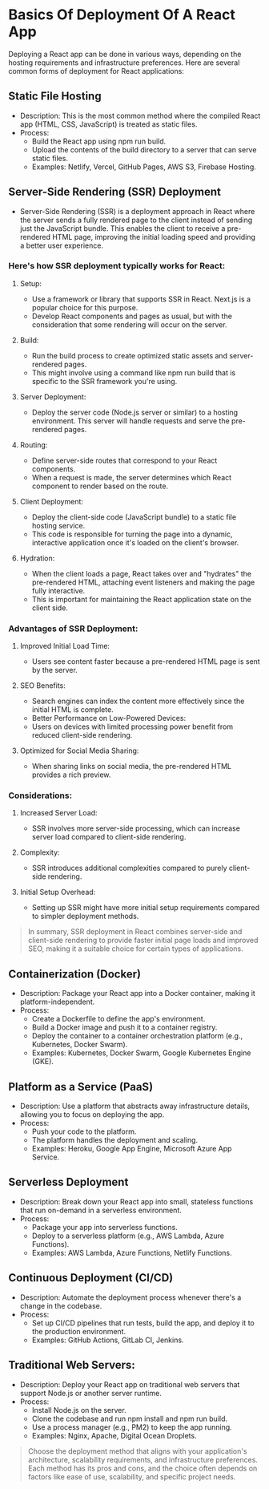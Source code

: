 # Basics Of Deployment Of A React App

Deploying a React app can be done in various ways, depending on the hosting requirements and infrastructure preferences. Here are several common forms of deployment for React applications:

## Static File Hosting

- Description: This is the most common method where the compiled React app (HTML, CSS, JavaScript) is treated as static files.
- Process:
  - Build the React app using npm run build.
  - Upload the contents of the build directory to a server that can serve static files.
  - Examples: Netlify, Vercel, GitHub Pages, AWS S3, Firebase Hosting.

## Server-Side Rendering (SSR) Deployment

- Server-Side Rendering (SSR) is a deployment approach in React where the server sends a fully rendered page to the client instead of sending just the JavaScript bundle. This enables the client to receive a pre-rendered HTML page, improving the initial loading speed and providing a better user experience.

### Here's how SSR deployment typically works for React:

1. Setup:

   - Use a framework or library that supports SSR in React. Next.js is a popular choice for this purpose.
   - Develop React components and pages as usual, but with the consideration that some rendering will occur on the server.

2. Build:

   - Run the build process to create optimized static assets and server-rendered pages.
   - This might involve using a command like npm run build that is specific to the SSR framework you're using.

3. Server Deployment:

   - Deploy the server code (Node.js server or similar) to a hosting environment. This server will handle requests and serve the pre-rendered pages.

4. Routing:

   - Define server-side routes that correspond to your React components.
   - When a request is made, the server determines which React component to render based on the route.

5. Client Deployment:

   - Deploy the client-side code (JavaScript bundle) to a static file hosting service.
   - This code is responsible for turning the page into a dynamic, interactive application once it's loaded on the client's browser.

6. Hydration:
   - When the client loads a page, React takes over and "hydrates" the pre-rendered HTML, attaching event listeners and making the page fully interactive.
   - This is important for maintaining the React application state on the client side.

### Advantages of SSR Deployment:

1. Improved Initial Load Time:
   - Users see content faster because a pre-rendered HTML page is sent by the server.
2. SEO Benefits:

   - Search engines can index the content more effectively since the initial HTML is complete.
   - Better Performance on Low-Powered Devices:
   - Users on devices with limited processing power benefit from reduced client-side rendering.

3. Optimized for Social Media Sharing:
   - When sharing links on social media, the pre-rendered HTML provides a rich preview.

### Considerations:

1. Increased Server Load:

   - SSR involves more server-side processing, which can increase server load compared to client-side rendering.

2. Complexity:

   - SSR introduces additional complexities compared to purely client-side rendering.

3. Initial Setup Overhead:
   - Setting up SSR might have more initial setup requirements compared to simpler deployment methods.

> In summary, SSR deployment in React combines server-side and client-side rendering to provide faster initial page loads and improved SEO, making it a suitable choice for certain types of applications.

## Containerization (Docker)

- Description: Package your React app into a Docker container, making it platform-independent.
- Process:
  - Create a Dockerfile to define the app's environment.
  - Build a Docker image and push it to a container registry.
  - Deploy the container to a container orchestration platform (e.g., Kubernetes, Docker Swarm).
  - Examples: Kubernetes, Docker Swarm, Google Kubernetes Engine (GKE).

## Platform as a Service (PaaS)

- Description: Use a platform that abstracts away infrastructure details, allowing you to focus on deploying the app.
- Process:
  - Push your code to the platform.
  - The platform handles the deployment and scaling.
  - Examples: Heroku, Google App Engine, Microsoft Azure App Service.

## Serverless Deployment

- Description: Break down your React app into small, stateless functions that run on-demand in a serverless environment.
- Process:
  - Package your app into serverless functions.
  - Deploy to a serverless platform (e.g., AWS Lambda, Azure Functions).
  - Examples: AWS Lambda, Azure Functions, Netlify Functions.

## Continuous Deployment (CI/CD)

- Description: Automate the deployment process whenever there's a change in the codebase.
- Process:
  - Set up CI/CD pipelines that run tests, build the app, and deploy it to the production environment.
  - Examples: GitHub Actions, GitLab CI, Jenkins.

## Traditional Web Servers:

- Description: Deploy your React app on traditional web servers that support Node.js or another server runtime.
- Process:
  - Install Node.js on the server.
  - Clone the codebase and run npm install and npm run build.
  - Use a process manager (e.g., PM2) to keep the app running.
  - Examples: Nginx, Apache, Digital Ocean Droplets.

> Choose the deployment method that aligns with your application's architecture, scalability requirements, and infrastructure preferences. Each method has its pros and cons, and the choice often depends on factors like ease of use, scalability, and specific project needs.
